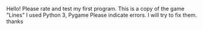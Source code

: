 Hello!
Please rate and test my first program. This is a copy of the game "Lines"
I used Python 3, Pygame
Please indicate errors. I will try to fix them.
thanks
